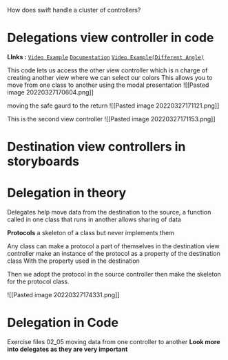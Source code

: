 How does swift handle a cluster of controllers?

# Delegations view controller in code
**LInks :**
[`Video Example`](https://youtu.be/aAmvQU9HccA)
[`Documentation`](https://medium.com/@astitv96/passing-data-between-view-controllers-using-delegate-and-protocol-ios-swift-4-beginners-e32828862d3f)
[`Video Example(Different Angle)`](https://www.youtube.com/watch?v=Dh7fa1fdzBo)


This code lets us access the other view controller which is n charge of creating another view where we can select our colors 
This allows you to move from one class to another using the modal presentation 
![[Pasted image 20220327170604.png]] 

moving the safe gaurd to the return 
![[Pasted image 20220327171121.png]]


This is the second view controller 
![[Pasted image 20220327171153.png]]

# Destination view controllers in storyboards
# Delegation in theory 
Delegates help  move data from the destination to the source, a function called in one class that runs in another  allows sharing of data 

**Protocols**
a skeleton of a class but never implements them 

Any class can make a protocol a part of themselves
in the destination view controller make an instance of the protocol as a property of the destination class 
With the property used in the destination 


Then we adopt the protocol in the source controller then make the skeleton for the protocol class.


![[Pasted image 20220327174331.png]]
# Delegation in Code
 Exercise files 02_05
 moving data from one controller to another
**Look more into delegates as they are very important**


